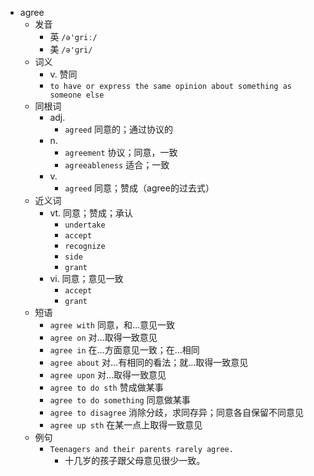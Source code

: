 - agree
  - 发音
    - 英 `/ə'griː/`
    - 美 `/ə'ɡri/`
  - 词义
    - v. 赞同
    - `to have or express the same opinion about something as someone else`
  - 同根词
    - adj.
      - `agreed` 同意的；通过协议的
    - n.
      - `agreement` 协议；同意，一致
      - `agreeableness` 适合；一致
    - v.
      - `agreed` 同意；赞成（agree的过去式）
  - 近义词
    - vt. 同意；赞成；承认
      - `undertake`
      - `accept`
      - `recognize`
      - `side`
      - `grant`
    - vi. 同意；意见一致
      - `accept`
      - `grant`
  - 短语
    - `agree with` 同意，和…意见一致 
    - `agree on` 对…取得一致意见 
    - `agree in` 在…方面意见一致；在…相同 
    - `agree about` 对…有相同的看法；就…取得一致意见 
    - `agree upon` 对…取得一致意见 
    - `agree to do sth` 赞成做某事 
    - `agree to do something` 同意做某事 
    - `agree to disagree` 消除分歧，求同存异；同意各自保留不同意见 
    - `agree up sth` 在某一点上取得一致意见 
  - 例句
    - `Teenagers and their parents rarely agree.`
      - 十几岁的孩子跟父母意见很少一致。

